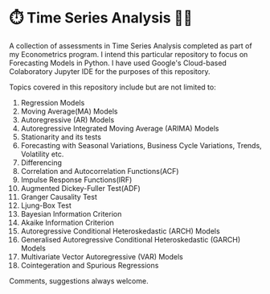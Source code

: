 # :stopwatch: Time Series Analysis :technologist:

A collection of assessments in Time Series Analysis completed as part of my Econometrics program. I intend this particular repository to focus on Forecasting Models in Python.
I have used Google's Cloud-based Colaboratory Jupyter IDE for the purposes of this repository.


Topics covered in this repository include but are not limited to:

1. Regression Models
2. Moving Average(MA) Models
3. Autoregressive (AR) Models
4. Autoregressive Integrated Moving Average (ARIMA) Models
5. Stationarity and its tests
6. Forecasting with Seasonal Variations, Business Cycle Variations, Trends, Volatility etc.
7. Differencing 
8. Correlation and Autocorrelation Functions(ACF)
9. Impulse Response Functions(IRF)
10. Augmented Dickey-Fuller Test(ADF)
11. Granger Causality Test
12. Ljung-Box Test
13. Bayesian Information Criterion
14. Akaike Information Criterion
15. Autoregressive Conditional Heteroskedastic (ARCH) Models
16. Generalised Autoregressive Conditional Heteroskedastic (GARCH) Models
17. Multivariate Vector Autoregressive (VAR) Models
18. Cointegeration and Spurious Regressions



Comments, suggestions always welcome. 

